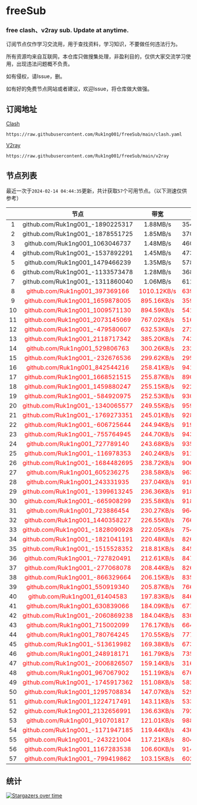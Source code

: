 # freeSub
### free clash、v2ray sub. Update at anytime.

订阅节点仅作学习交流用，用于查找资料，学习知识，不要做任何违法行为。

所有资源均来自互联网，本仓库只做搜集处理，非盈利目的，仅供大家交流学习使用，出现违法问题概不负责。

如有侵权，请Issue，删。

如有好的免费节点网站或者建议，欢迎Issue，将仓库做大做强。

## 订阅地址
[Clash](https://raw.githubusercontent.com/Ruk1ng001/freeSub/main/clash.yaml)
```
https://raw.githubusercontent.com/Ruk1ng001/freeSub/main/clash.yaml
```
[V2ray](https://raw.githubusercontent.com/Ruk1ng001/freeSub/main/v2ray)
```
https://raw.githubusercontent.com/Ruk1ng001/freeSub/main/v2ray
```

## 节点列表

最近一次于`2024-02-14 04:44:35`更新，共计获取`57`个可用节点。（以下测速仅供参考）

|  | 节点 | 带宽 | 延迟 |
|:-:|:--:|:--:|:--:|
 | 1 | github.com/Ruk1ng001_-1890225317 | 1.88MB/s | 354.00ms |
 | 2 | github.com/Ruk1ng001_-1878551725 | 1.85MB/s | 370.00ms |
 | 3 | github.com/Ruk1ng001_1063046737 | 1.48MB/s | 460.00ms |
 | 4 | github.com/Ruk1ng001_-1537892291 | 1.45MB/s | 473.00ms |
 | 5 | github.com/Ruk1ng001_1479466239 | 1.35MB/s | 578.00ms |
 | 6 | github.com/Ruk1ng001_-1133573478 | 1.28MB/s | 368.00ms |
 | 7 | github.com/Ruk1ng001_-1311860040 | 1.06MB/s | 611.00ms |
 | 8 | <font color=red>github.com/Ruk1ng001_397369166</font> | <font color=red>1010.12KB/s</font> | <font color=red>639.00ms</font> |
 | 9 | <font color=red>github.com/Ruk1ng001_1659878005</font> | <font color=red>895.16KB/s</font> | <font color=red>359.00ms</font> |
 | 10 | <font color=red>github.com/Ruk1ng001_1009571130</font> | <font color=red>894.59KB/s</font> | <font color=red>541.00ms</font> |
 | 11 | <font color=red>github.com/Ruk1ng001_2073145069</font> | <font color=red>767.02KB/s</font> | <font color=red>516.00ms</font> |
 | 12 | <font color=red>github.com/Ruk1ng001_-479580607</font> | <font color=red>632.53KB/s</font> | <font color=red>272.00ms</font> |
 | 13 | <font color=red>github.com/Ruk1ng001_2118717342</font> | <font color=red>385.20KB/s</font> | <font color=red>743.00ms</font> |
 | 14 | <font color=red>github.com/Ruk1ng001_529806763</font> | <font color=red>300.26KB/s</font> | <font color=red>232.00ms</font> |
 | 15 | <font color=red>github.com/Ruk1ng001_-232676536</font> | <font color=red>299.62KB/s</font> | <font color=red>295.00ms</font> |
 | 16 | <font color=red>github.com/Ruk1ng001_842544216</font> | <font color=red>258.41KB/s</font> | <font color=red>941.00ms</font> |
 | 17 | <font color=red>github.com/Ruk1ng001_1668521515</font> | <font color=red>255.87KB/s</font> | <font color=red>890.00ms</font> |
 | 18 | <font color=red>github.com/Ruk1ng001_1459880247</font> | <font color=red>255.15KB/s</font> | <font color=red>922.00ms</font> |
 | 19 | <font color=red>github.com/Ruk1ng001_-584920975</font> | <font color=red>252.53KB/s</font> | <font color=red>930.00ms</font> |
 | 20 | <font color=red>github.com/Ruk1ng001_-1340065577</font> | <font color=red>249.55KB/s</font> | <font color=red>959.00ms</font> |
 | 21 | <font color=red>github.com/Ruk1ng001_-1769273351</font> | <font color=red>245.01KB/s</font> | <font color=red>928.00ms</font> |
 | 22 | <font color=red>github.com/Ruk1ng001_-606725644</font> | <font color=red>244.94KB/s</font> | <font color=red>919.00ms</font> |
 | 23 | <font color=red>github.com/Ruk1ng001_-755764945</font> | <font color=red>244.70KB/s</font> | <font color=red>943.00ms</font> |
 | 24 | <font color=red>github.com/Ruk1ng001_727789140</font> | <font color=red>243.68KB/s</font> | <font color=red>935.00ms</font> |
 | 25 | <font color=red>github.com/Ruk1ng001_-116978353</font> | <font color=red>240.24KB/s</font> | <font color=red>911.00ms</font> |
 | 26 | <font color=red>github.com/Ruk1ng001_-1684482695</font> | <font color=red>238.72KB/s</font> | <font color=red>906.00ms</font> |
 | 27 | <font color=red>github.com/Ruk1ng001_605236275</font> | <font color=red>238.58KB/s</font> | <font color=red>963.00ms</font> |
 | 28 | <font color=red>github.com/Ruk1ng001_243331935</font> | <font color=red>237.04KB/s</font> | <font color=red>910.00ms</font> |
 | 29 | <font color=red>github.com/Ruk1ng001_-1399613245</font> | <font color=red>236.36KB/s</font> | <font color=red>918.00ms</font> |
 | 30 | <font color=red>github.com/Ruk1ng001_-665908299</font> | <font color=red>235.58KB/s</font> | <font color=red>918.00ms</font> |
 | 31 | <font color=red>github.com/Ruk1ng001_723886454</font> | <font color=red>230.27KB/s</font> | <font color=red>964.00ms</font> |
 | 32 | <font color=red>github.com/Ruk1ng001_1440358227</font> | <font color=red>226.55KB/s</font> | <font color=red>766.00ms</font> |
 | 33 | <font color=red>github.com/Ruk1ng001_-1828090928</font> | <font color=red>222.05KB/s</font> | <font color=red>754.00ms</font> |
 | 34 | <font color=red>github.com/Ruk1ng001_-1821041191</font> | <font color=red>220.48KB/s</font> | <font color=red>826.00ms</font> |
 | 35 | <font color=red>github.com/Ruk1ng001_-1515528352</font> | <font color=red>218.81KB/s</font> | <font color=red>845.00ms</font> |
 | 36 | <font color=red>github.com/Ruk1ng001_-727820491</font> | <font color=red>212.61KB/s</font> | <font color=red>847.00ms</font> |
 | 37 | <font color=red>github.com/Ruk1ng001_-277068078</font> | <font color=red>208.44KB/s</font> | <font color=red>826.00ms</font> |
 | 38 | <font color=red>github.com/Ruk1ng001_-866329664</font> | <font color=red>206.15KB/s</font> | <font color=red>835.00ms</font> |
 | 39 | <font color=red>github.com/Ruk1ng001_550919340</font> | <font color=red>205.87KB/s</font> | <font color=red>766.00ms</font> |
 | 40 | <font color=red>github.com/Ruk1ng001_61404583</font> | <font color=red>197.83KB/s</font> | <font color=red>846.00ms</font> |
 | 41 | <font color=red>github.com/Ruk1ng001_630839066</font> | <font color=red>184.09KB/s</font> | <font color=red>677.00ms</font> |
 | 42 | <font color=red>github.com/Ruk1ng001_-2060869238</font> | <font color=red>184.04KB/s</font> | <font color=red>830.00ms</font> |
 | 43 | <font color=red>github.com/Ruk1ng001_715002099</font> | <font color=red>176.17KB/s</font> | <font color=red>664.00ms</font> |
 | 44 | <font color=red>github.com/Ruk1ng001_780764245</font> | <font color=red>170.55KB/s</font> | <font color=red>777.00ms</font> |
 | 45 | <font color=red>github.com/Ruk1ng001_-513619982</font> | <font color=red>169.38KB/s</font> | <font color=red>673.00ms</font> |
 | 46 | <font color=red>github.com/Ruk1ng001_248918171</font> | <font color=red>161.79KB/s</font> | <font color=red>735.00ms</font> |
 | 47 | <font color=red>github.com/Ruk1ng001_-2006826507</font> | <font color=red>159.14KB/s</font> | <font color=red>316.00ms</font> |
 | 48 | <font color=red>github.com/Ruk1ng001_967067902</font> | <font color=red>151.19KB/s</font> | <font color=red>676.00ms</font> |
 | 49 | <font color=red>github.com/Ruk1ng001_-1745917362</font> | <font color=red>151.08KB/s</font> | <font color=red>582.00ms</font> |
 | 50 | <font color=red>github.com/Ruk1ng001_1295708834</font> | <font color=red>147.07KB/s</font> | <font color=red>529.00ms</font> |
 | 51 | <font color=red>github.com/Ruk1ng001_1224717491</font> | <font color=red>143.11KB/s</font> | <font color=red>533.00ms</font> |
 | 52 | <font color=red>github.com/Ruk1ng001_2132656991</font> | <font color=red>136.63KB/s</font> | <font color=red>792.00ms</font> |
 | 53 | <font color=red>github.com/Ruk1ng001_910701817</font> | <font color=red>121.01KB/s</font> | <font color=red>988.00ms</font> |
 | 54 | <font color=red>github.com/Ruk1ng001_-1171947185</font> | <font color=red>119.44KB/s</font> | <font color=red>436.00ms</font> |
 | 55 | <font color=red>github.com/Ruk1ng001_-243221004</font> | <font color=red>117.21KB/s</font> | <font color=red>804.00ms</font> |
 | 56 | <font color=red>github.com/Ruk1ng001_1167283538</font> | <font color=red>106.60KB/s</font> | <font color=red>914.00ms</font> |
 | 57 | <font color=red>github.com/Ruk1ng001_-799419862</font> | <font color=red>103.15KB/s</font> | <font color=red>602.00ms</font> |


## 统计

[![Stargazers over time](https://starchart.cc/Ruk1ng001/freeSub.svg)](https://starchart.cc/Ruk1ng001/freeSub)